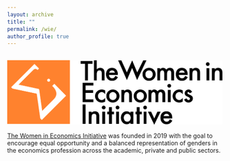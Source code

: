 ```yaml
---
layout: archive
title: ""
permalink: /wie/
author_profile: true
---
```


<br/><img width="500" src="/files/wie_logo.png"/>

[The Women in Economics Initiative](https://www.women-in-economics.com/) was founded in 2019 with the goal to encourage equal opportunity and a balanced representation of genders in the economics profession across the academic, private and public sectors.


